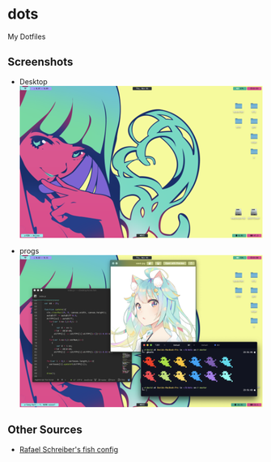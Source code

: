 # dots

My Dotfiles

## Screenshots

  - Desktop
![Desktop](screens/desktop.png)

  - progs
![progs](screens/progs.png)

## Other Sources

  - [Rafael Schreiber's fish config](https://github.com/rafaelschreiber/dotfiles)
